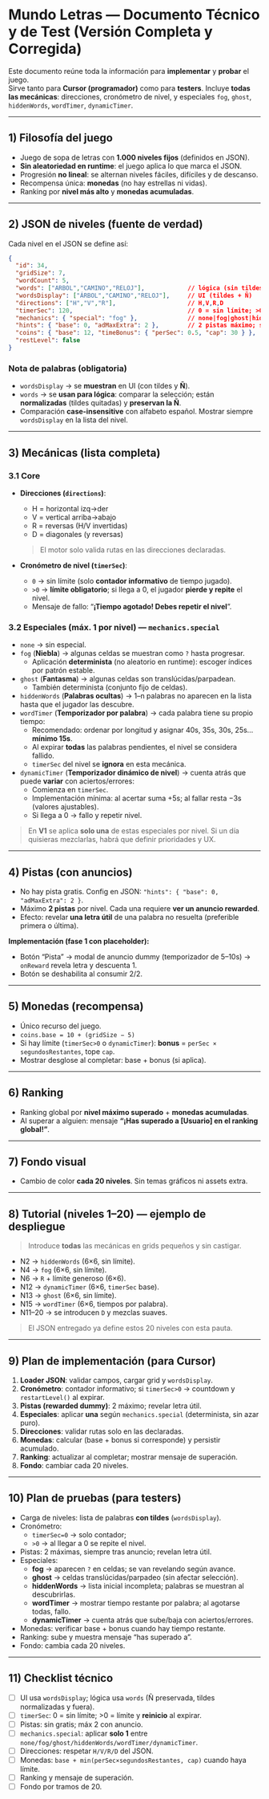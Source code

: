 # Mundo Letras — Documento Técnico y de Test (Versión Completa y Corregida)

Este documento reúne toda la información para **implementar** y **probar** el juego.  
Sirve tanto para **Cursor (programador)** como para **testers**. Incluye **todas las mecánicas**: direcciones, cronómetro de nivel, y especiales `fog`, `ghost`, `hiddenWords`, `wordTimer`, `dynamicTimer`.

---

## 1) Filosofía del juego
- Juego de sopa de letras con **1.000 niveles fijos** (definidos en JSON).
- **Sin aleatoriedad en runtime**: el juego aplica lo que marca el JSON.
- Progresión **no lineal**: se alternan niveles fáciles, difíciles y de descanso.
- Recompensa única: **monedas** (no hay estrellas ni vidas).
- Ranking por **nivel más alto** y **monedas acumuladas**.

---

## 2) JSON de niveles (fuente de verdad)

Cada nivel en el JSON se define así:

```json
{
  "id": 34,
  "gridSize": 7,
  "wordCount": 5,
  "words": ["ARBOL","CAMINO","RELOJ"],            // lógica (sin tildes, Ñ preservada)
  "wordsDisplay": ["ÁRBOL","CAMINO","RELOJ"],     // UI (tildes + Ñ)
  "directions": ["H","V","R"],                    // H,V,R,D
  "timerSec": 120,                                // 0 = sin límite; >0 = límite de nivel
  "mechanics": { "special": "fog" },              // none|fog|ghost|hiddenWords|wordTimer|dynamicTimer
  "hints": { "base": 0, "adMaxExtra": 2 },        // 2 pistas máximo; siempre con anuncio
  "coins": { "base": 12, "timeBonus": { "perSec": 0.5, "cap": 30 } },
  "restLevel": false
}
```

### Nota de palabras (obligatoria)
- `wordsDisplay` → se **muestran** en UI (con tildes y **Ñ**).  
- `words` → se **usan para lógica**: comparar la selección; están **normalizadas** (tildes quitadas) y **preservan la Ñ**.  
- Comparación **case-insensitive** con alfabeto español. Mostrar siempre `wordsDisplay` en la lista del nivel.

---

## 3) Mecánicas (lista completa)

### 3.1 Core
- **Direcciones (`directions`)**:  
  - H = horizontal izq→der  
  - V = vertical arriba→abajo  
  - R = reversas (H/V invertidas)  
  - D = diagonales (y reversas)  
  > El motor solo valida rutas en las direcciones declaradas.

- **Cronómetro de nivel (`timerSec`)**:  
  - `0` → sin límite (solo **contador informativo** de tiempo jugado).  
  - `>0` → **límite obligatorio**; si llega a 0, el jugador **pierde y repite** el nivel.  
  - Mensaje de fallo: “**¡Tiempo agotado! Debes repetir el nivel**”.

### 3.2 Especiales (máx. **1** por nivel) — `mechanics.special`
- `none` → sin especial.
- `fog` (**Niebla**) → algunas celdas se muestran como `?` hasta progresar.  
  - Aplicación **determinista** (no aleatorio en runtime): escoger índices por patrón estable.
- `ghost` (**Fantasma**) → algunas celdas son translúcidas/parpadean.  
  - También determinista (conjunto fijo de celdas).
- `hiddenWords` (**Palabras ocultas**) → 1–n palabras no aparecen en la lista hasta que el jugador las descubre.
- `wordTimer` (**Temporizador por palabra**) → cada palabra tiene su propio tiempo:  
  - Recomendado: ordenar por longitud y asignar 40s, 35s, 30s, 25s… **mínimo 15s**.  
  - Al expirar **todas** las palabras pendientes, el nivel se considera fallido.  
  - `timerSec` del nivel se **ignora** en esta mecánica.
- `dynamicTimer` (**Temporizador dinámico de nivel**) → cuenta atrás que puede **variar** con aciertos/errores:  
  - Comienza en `timerSec`.  
  - Implementación mínima: al acertar suma +5s; al fallar resta −3s (valores ajustables).  
  - Si llega a 0 → fallo y repetir nivel.

> En **V1** se aplica **solo una** de estas especiales por nivel. Si un día quisieras mezclarlas, habrá que definir prioridades y UX.

---

## 4) Pistas (con anuncios)
- No hay pista gratis. Config en JSON: `"hints": { "base": 0, "adMaxExtra": 2 }`.
- Máximo **2 pistas** por nivel. Cada una requiere **ver un anuncio rewarded**.
- Efecto: revelar **una letra útil** de una palabra no resuelta (preferible primera o última).

**Implementación (fase 1 con placeholder):**
- Botón “Pista” → modal de anuncio dummy (temporizador de 5–10s) → `onReward` revela letra y descuenta 1.
- Botón se deshabilita al consumir 2/2.

---

## 5) Monedas (recompensa)
- Único recurso del juego.  
- `coins.base = 10 + (gridSize − 5)`  
- Si hay límite (`timerSec>0` o `dynamicTimer`): **bonus** = `perSec × segundosRestantes`, tope `cap`.
- Mostrar desglose al completar: base + bonus (si aplica).

---

## 6) Ranking
- Ranking global por **nivel máximo superado** + **monedas acumuladas**.
- Al superar a alguien: mensaje **“¡Has superado a [Usuario] en el ranking global!”**.

---

## 7) Fondo visual
- Cambio de color **cada 20 niveles**. Sin temas gráficos ni assets extra.

---

## 8) Tutorial (niveles 1–20) — ejemplo de despliegue
> Introduce **todas** las mecánicas en grids pequeños y sin castigar.
- N2 → `hiddenWords` (6×6, sin límite).  
- N4 → `fog` (6×6, sin límite).  
- N6 → `R` + límite generoso (6×6).  
- N12 → `dynamicTimer` (6×6, `timerSec` base).  
- N13 → `ghost` (6×6, sin límite).  
- N15 → `wordTimer` (6×6, tiempos por palabra).  
- N11–20 → se introducen `D` y mezclas suaves.

> El JSON entregado ya define estos 20 niveles con esta pauta.

---

## 9) Plan de implementación (para Cursor)
1. **Loader JSON**: validar campos, cargar grid y `wordsDisplay`.  
2. **Cronómetro**: contador informativo; si `timerSec>0` → countdown y `restartLevel()` al expirar.  
3. **Pistas (rewarded dummy)**: 2 máximo; revelar letra útil.  
4. **Especiales**: aplicar **una** según `mechanics.special` (determinista, sin azar puro).  
5. **Direcciones**: validar rutas solo en las declaradas.  
6. **Monedas**: calcular (base + bonus si corresponde) y persistir acumulado.  
7. **Ranking**: actualizar al completar; mostrar mensaje de superación.  
8. **Fondo**: cambiar cada 20 niveles.

---

## 10) Plan de pruebas (para testers)
- Carga de niveles: lista de palabras **con tildes** (`wordsDisplay`).  
- Cronómetro:  
  - `timerSec=0` → solo contador;  
  - `>0` → al llegar a 0 se repite el nivel.  
- Pistas: 2 máximas, siempre tras anuncio; revelan letra útil.  
- Especiales:  
  - **fog** → aparecen `?` en celdas; se van revelando según avance.  
  - **ghost** → celdas translúcidas/parpadeo (sin afectar selección).  
  - **hiddenWords** → lista inicial incompleta; palabras se muestran al descubrirlas.  
  - **wordTimer** → mostrar tiempo restante por palabra; al agotarse todas, fallo.  
  - **dynamicTimer** → cuenta atrás que sube/baja con aciertos/errores.  
- Monedas: verificar base + bonus cuando hay tiempo restante.  
- Ranking: sube y muestra mensaje “has superado a”.  
- Fondo: cambia cada 20 niveles.

---

## 11) Checklist técnico
- [ ] UI usa `wordsDisplay`; lógica usa `words` (Ñ preservada, tildes normalizadas y fuera).  
- [ ] `timerSec`: 0 = sin límite; >0 = límite y **reinicio** al expirar.  
- [ ] Pistas: sin gratis; máx 2 con anuncio.  
- [ ] `mechanics.special`: aplicar **solo 1** entre `none/fog/ghost/hiddenWords/wordTimer/dynamicTimer`.  
- [ ] Direcciones: respetar `H/V/R/D` del JSON.  
- [ ] Monedas: `base + min(perSec×segundosRestantes, cap)` cuando haya límite.  
- [ ] Ranking y mensaje de superación.  
- [ ] Fondo por tramos de 20.  
